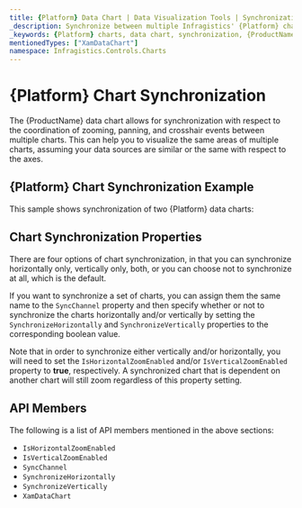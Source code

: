```yaml
---
title: {Platform} Data Chart | Data Visualization Tools | Synchronization | Infragistics
_description: Synchronize between multiple Infragistics' {Platform} charts controls including zooming, panning and crosshair events. Learn about our {ProductName} graph synchronization capabilities!
_keywords: {Platform} charts, data chart, synchronization, {ProductName}, Infragistics
mentionedTypes: ["XamDataChart"]
namespace: Infragistics.Controls.Charts
---
```

# {Platform} Chart Synchronization

The {ProductName} data chart allows for synchronization with respect to the coordination of zooming, panning, and crosshair events between multiple charts. This can help you to visualize the same areas of multiple charts, assuming your data sources are similar or the same with respect to the axes.

## {Platform} Chart Synchronization Example

This sample shows synchronization of two {Platform} data charts:

<code-view style="height: 600px"
           data-demos-base-url="{environment:dvDemosBaseUrl}"
           iframe-src="{environment:dvDemosBaseUrl}/charts/data-chart-chart-synchronization"
           alt="{Platform} Chart Synchronization Example"
           github-src="charts/data-chart/chart-synchronization">
</code-view>

<div class="divider--half"></div>

## Chart Synchronization Properties

There are four options of chart synchronization, in that you can synchronize horizontally only, vertically only, both, or you can choose not to synchronize at all, which is the default.

If you want to synchronize a set of charts, you can assign them the same name to the `SyncChannel` property and then specify whether or not to synchronize the charts horizontally and/or vertically by setting the `SynchronizeHorizontally` and `SynchronizeVertically` properties to the corresponding boolean value.

Note that in order to synchronize either vertically and/or horizontally, you will need to set the `IsHorizontalZoomEnabled` and/or `IsVerticalZoomEnabled` property to **true**, respectively. A synchronized chart that is dependent on another chart will still zoom regardless of this property setting.

## API Members

The following is a list of API members mentioned in the above sections:

- `IsHorizontalZoomEnabled`
- `IsVerticalZoomEnabled`
- `SyncChannel`
- `SynchronizeHorizontally`
- `SynchronizeVertically`
- `XamDataChart`
